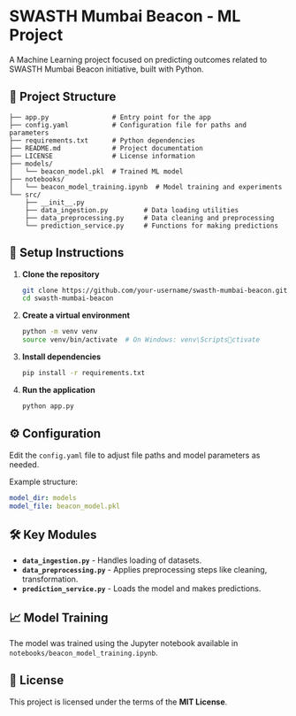 
# SWASTH Mumbai Beacon - ML Project

A Machine Learning project focused on predicting outcomes related to SWASTH Mumbai Beacon initiative, built with Python.

## 📂 Project Structure

```
├── app.py                # Entry point for the app
├── config.yaml           # Configuration file for paths and parameters
├── requirements.txt      # Python dependencies
├── README.md             # Project documentation
├── LICENSE               # License information
├── models/
│   └── beacon_model.pkl  # Trained ML model
├── notebooks/
│   └── beacon_model_training.ipynb  # Model training and experiments
└── src/
    ├── __init__.py
    ├── data_ingestion.py         # Data loading utilities
    ├── data_preprocessing.py     # Data cleaning and preprocessing
    └── prediction_service.py     # Functions for making predictions
```

## 🚀 Setup Instructions

1. **Clone the repository**
   ```bash
   git clone https://github.com/your-username/swasth-mumbai-beacon.git
   cd swasth-mumbai-beacon
   ```

2. **Create a virtual environment**
   ```bash
   python -m venv venv
   source venv/bin/activate  # On Windows: venv\Scriptsctivate
   ```

3. **Install dependencies**
   ```bash
   pip install -r requirements.txt
   ```

4. **Run the application**
   ```bash
   python app.py
   ```

## ⚙️ Configuration

Edit the `config.yaml` file to adjust file paths and model parameters as needed.

Example structure:

```yaml
model_dir: models
model_file: beacon_model.pkl
```

## 🛠️ Key Modules

- **`data_ingestion.py`** - Handles loading of datasets.
- **`data_preprocessing.py`** - Applies preprocessing steps like cleaning, transformation.
- **`prediction_service.py`** - Loads the model and makes predictions.

## 📈 Model Training

The model was trained using the Jupyter notebook available in `notebooks/beacon_model_training.ipynb`.

## 📄 License

This project is licensed under the terms of the **MIT License**.
